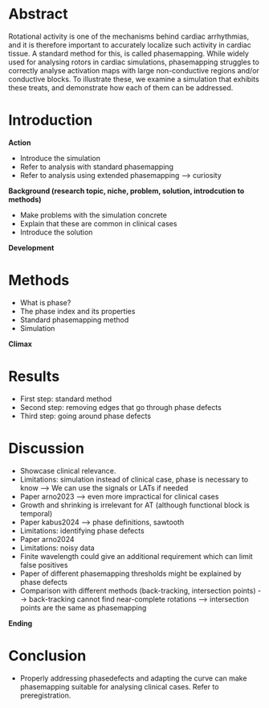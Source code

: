 # Abstract

Rotational activity is one of the mechanisms behind cardiac arrhythmias,
and it is therefore important to accurately localize such activity in cardiac tissue.
A standard method for this, is called phasemapping.
While widely used for analysing rotors in cardiac simulations,
phasemapping struggles to correctly analyse activation maps with large non-conductive regions
and/or conductive blocks.
To illustrate these, we examine a simulation that exhibits these treats,
and demonstrate how each of them can be addressed.

# Introduction

**Action**

- Introduce the simulation
- Refer to analysis with standard phasemapping
- Refer to analysis using extended phasemapping --> curiosity

**Background (research topic, niche, problem, solution, introdcution to methods)**

- Make problems with the simulation concrete
- Explain that these are common in clinical cases
- Introduce the solution

**Development**

# Methods

- What is phase?
- The phase index and its properties
- Standard phasemapping method
- Simulation

**Climax**

# Results

- First step: standard method
- Second step: removing edges that go through phase defects
- Third step: going around phase defects

# Discussion

- Showcase clinical relevance.
- Limitations: simulation instead of clinical case, phase is necessary to know
  --> We can use the signals or LATs if needed
- Paper arno2023 --> even more impractical for clinical cases
- Growth and shrinking is irrelevant for AT (although functional block is temporal)
- Paper kabus2024 --> phase definitions, sawtooth
- Limitations: identifying phase defects
- Paper arno2024
- Limitations: noisy data
- Finite wavelength could give an additional requirement which can limit false positives
- Paper of different phasemapping thresholds might be explained by phase defects
- Comparison with different methods (back-tracking, intersection points)
  --> back-tracking cannot find near-complete rotations
  --> intersection points are the same as phasemapping

**Ending**

# Conclusion

- Properly addressing phasedefects and adapting the curve can make phasemapping
  suitable for analysing clinical cases. Refer to preregistration.
